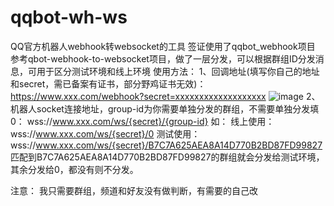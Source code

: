 ﻿# qqbot-wh-ws
QQ官方机器人webhook转websocket的工具
签证使用了qqbot_webhook项目
参考qbot-webhook-to-websocket项目，做了一层分发，可以根据群组ID分发消息，可用于区分测试环境和线上环境
使用方法：
1、回调地址(填写你自己的地址和secret，需已备案有证书，部分野鸡证书无效)：
https://www.xxx.com/webhook?secret=xxxxxxxxxxxxxxxxxxx
![image](https://github.com/user-attachments/assets/2a0ba6b8-e3b6-4239-afd1-7c8859605a82)
2、机器人socket连接地址，group-id为你需要单独分发的群组，不需要单独分发填0：
wss://www.xxx.com/ws/{secret}/{group-id}
如：
线上使用：wss://www.xxx.com/ws/{secret}/0
测试使用：wss://www.xxx.com/ws/{secret}/B7C7A625AEA8A14D770B2BD87FD99827
匹配到B7C7A625AEA8A14D770B2BD87FD99827的群组就会分发给测试环境，其余分发给0，都没有则不分发。

注意：
我只需要群组，频道和好友没有做判断，有需要的自己改
